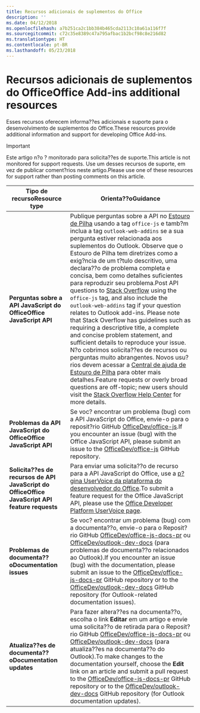 ```yaml
---
title: Recursos adicionais de suplementos do Office
description: ''
ms.date: 04/12/2018
ms.openlocfilehash: a7b251ca2c1bb384b465cda2113c10a61a116f7f
ms.sourcegitcommit: c72c35e8389c47a795afbac1b2bcf98c8e216d82
ms.translationtype: HT
ms.contentlocale: pt-BR
ms.lasthandoff: 05/23/2018
---
```

# <a name="office-add-ins-additional-resources"></a><span data-ttu-id="98404-102">Recursos adicionais de suplementos do Office</span><span class="sxs-lookup"><span data-stu-id="98404-102">Office Add-ins additional resources</span></span>

<span data-ttu-id="98404-103">Esses recursos oferecem informa??es adicionais e suporte para o desenvolvimento de suplementos do Office.</span><span class="sxs-lookup"><span data-stu-id="98404-103">These resources provide additional information and support for developing Office Add-ins.</span></span>

> [!IMPORTANT]
> <span data-ttu-id="98404-104">Este artigo n?o ? monitorado para solicita??es de suporte.</span><span class="sxs-lookup"><span data-stu-id="98404-104">This article is not monitored for support requests.</span></span> <span data-ttu-id="98404-105">Use um desses recursos de suporte, em vez de publicar coment?rios neste artigo.</span><span class="sxs-lookup"><span data-stu-id="98404-105">Please use one of these resources for support rather than posting comments on this article.</span></span> 

|<span data-ttu-id="98404-106">**Tipo de recurso**</span><span class="sxs-lookup"><span data-stu-id="98404-106">**Resource type**</span></span>                    | <span data-ttu-id="98404-107">**Orienta??o**</span><span class="sxs-lookup"><span data-stu-id="98404-107">**Guidance**</span></span>                                                
|----------------------------|---------------------------------
|<span data-ttu-id="98404-108">**Perguntas sobre a API JavaScript do Office**</span><span class="sxs-lookup"><span data-stu-id="98404-108">**Office JavaScript API**</span></span> | <span data-ttu-id="98404-109">Publique perguntas sobre a API no [Estouro de Pilha](https://stackoverflow.com/questions/tagged/office-js) usando a tag `office-js` e tamb?m inclua a tag `outlook-web-addins` se a sua pergunta estiver relacionada aos suplementos do Outlook. Observe que o Estouro de Pilha tem diretrizes como a exig?ncia de um t?tulo descritivo, uma declara??o de problema completa e concisa, bem como detalhes suficientes para reproduzir seu problema.</span><span class="sxs-lookup"><span data-stu-id="98404-109">Post API questions to [Stack Overflow](https://stackoverflow.com/questions/tagged/office-js) using the `office-js` tag, and also include the `outlook-web-addins` tag if your question relates to Outlook add-ins. Please note that Stack Overflow has guidelines such as requiring a descriptive title, a complete and concise problem statement, and sufficient details to reproduce your issue.</span></span> <span data-ttu-id="98404-110">N?o cobrimos solicita??es de recursos ou perguntas muito abrangentes. Novos usu?rios devem acessar a [Central de ajuda de Estouro de Pilha](https://stackoverflow.com/help/how-to-ask) para obter mais detalhes.</span><span class="sxs-lookup"><span data-stu-id="98404-110">Feature requests or overly broad questions are off-topic; new users should visit the [Stack Overflow Help Center](https://stackoverflow.com/help/how-to-ask) for more details.</span></span>
|<span data-ttu-id="98404-111">**Problemas da API JavaScript do Office**</span><span class="sxs-lookup"><span data-stu-id="98404-111">**Office JavaScript API**</span></span>| <span data-ttu-id="98404-112">Se voc? encontrar um problema (bug) com a API JavaScript do Office, envie-o para o reposit?rio GitHub <a href="https://github.com/officedev/office-js/issues" target="_blank">OfficeDev/office-js</a>.</span><span class="sxs-lookup"><span data-stu-id="98404-112">If you encounter an issue (bug) with the Office JavaScript API, please submit an issue to the <a href="https://github.com/officedev/office-js/issues" target="_blank">OfficeDev/office-js</a> GitHub repository.</span></span>
|<span data-ttu-id="98404-113">**Solicita??es de recursos de API JavaScript do Office**</span><span class="sxs-lookup"><span data-stu-id="98404-113">**Office JavaScript API feature requests**</span></span>| <span data-ttu-id="98404-114">Para enviar uma solicita??o de recurso para a API JavaScript do Office, use a <a href="https://officespdev.uservoice.com/" target="_blank">p?gina UserVoice da plataforma do desenvolvedor do Office</a>.</span><span class="sxs-lookup"><span data-stu-id="98404-114">To submit a feature request for the Office JavaScript API, please use the <a href="https://officespdev.uservoice.com/" target="_blank">Office Developer Platform UserVoice page</a>.</span></span>
|<span data-ttu-id="98404-115">**Problemas de documenta??o**</span><span class="sxs-lookup"><span data-stu-id="98404-115">**Documentation issues**</span></span>| <span data-ttu-id="98404-116">Se voc? encontrar um problema (bug) com a documenta??o, envie-o para o Reposit?rio GitHub <a href="https://github.com/officedev/office-js-docs-pr/issues" target="_blank">OfficeDev/office-js-docs-pr</a> ou <a href="https://github.com/officedev/outlook-dev-docs/issues" target="_blank">OfficeDev/outlook-dev-docs</a> (para problemas de documenta??o relacionados ao Outlook).</span><span class="sxs-lookup"><span data-stu-id="98404-116">If you encounter an issue (bug) with the documentation, please submit an issue to the <a href="https://github.com/officedev/office-js-docs-pr/issues" target="_blank">OfficeDev/office-js-docs-pr</a> GitHub repository or to the <a href="https://github.com/officedev/outlook-dev-docs/issues" target="_blank">OfficeDev/outlook-dev-docs</a> GitHub repository (for Outlook-related documentation issues).</span></span>
|<span data-ttu-id="98404-117">**Atualiza??es de documenta??o**</span><span class="sxs-lookup"><span data-stu-id="98404-117">**Documentation updates**</span></span>| <span data-ttu-id="98404-118">Para fazer altera??es na documenta??o, escolha o link **Editar** em um artigo e envie uma solicita??o de retirada para o Reposit?rio GitHub <a href="https://github.com/officedev/office-js-docs-pr" target="_blank">OfficeDev/office-js-docs-pr</a> ou <a href="https://github.com/officedev/outlook-dev-docs" target="_blank">OfficeDev/outlook-dev-docs</a> (para atualiza??es na documenta??o do Outlook).</span><span class="sxs-lookup"><span data-stu-id="98404-118">To make changes to the documentation yourself, choose the **Edit** link on an article and submit a pull request to the <a href="https://github.com/officedev/office-js-docs-pr" target="_blank">OfficeDev/office-js-docs-pr</a> GitHub repository or to the <a href="https://github.com/officedev/outlook-dev-docs" target="_blank">OfficeDev/outlook-dev-docs</a> GitHub repository (for Outlook documentation updates).</span></span>
